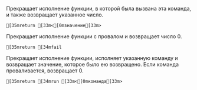 Прекращает исполнение функции, в которой была вызвана эта команда, и также возвращает указанное число.
```ansi
[35mreturn [33m<[0mзначение[33m>
``` 
Прекращает исполнение функции с провалом и возвращает число 0.
```ansi
[35mreturn [34mfail
```
Прекращает исполнение функции, исполняет указанную команду и возвращает значение, которое было ею возвращено. Если команда проваливается, возвращает 0.
```ansi
[35mreturn [34mrun [33m<[0mкоманда[33m>
```